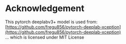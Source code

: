 # Acknowledgement

This pytorch deeplabv3+ model is used from: [https://github.com/fregu856/pytorch-deeplab-xception](https://github.com/fregu856/pytorch-deeplab-xception)  
... which is licensed under MIT License